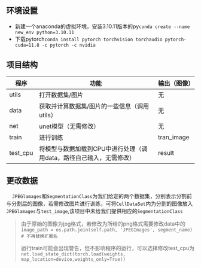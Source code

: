 ## 环境设置

- 新建一个anaconda的虚拟环境，安装3.10.11版本的py`conda create --name new_env python=3.10.11`
- 下载pytorch`conda install pytorch torchvision torchaudio pytorch-cuda=11.8 -c pytorch -c nvidia`

## 项目结构

| 程序     | 功能                                                         | 输出（图像） |
| -------- | ------------------------------------------------------------ | ------------ |
| utils    | 打开数据集/图片                                              | 无           |
| data     | 获取并计算数据集/图片的一些信息（调用utils）                 | 无           |
| net      | unet模型（无需修改）                                         | 无           |
| train    | 进行训练                                                     | tran_image   |
| test_cpu | 将模型与数据加载到CPU中进行处理（调用data，路径自己输入，无需修改） | result       |

## 更改数据

&nbsp;&nbsp;&nbsp;&nbsp;`JPEGlamages`和`SegmentationClass`为我们给定的两个数据集，分别表示分割前与分割后的图像，若需修改图片进行训练，可将`CellDataSet`内为分割的图像放入`JPEGlamages`与`test_image`,该项目中未给我们提供相应的`SegmentationClass`

> 由于原始的图像为jpg格式，若修改为所给的png格式需要修改data中的`image_path = os.path.join(self.path, 'JPEGImages', segment_name)  # 不再替换扩展名`
>
> 运行train可能会出现警告，但不影响程序的运行，可以选择修改test_cpu为`net.load_state_dict(torch.load(weights, map_location=device,weights_only=True))`
